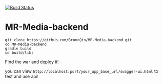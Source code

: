 [![Build Status](https://travis-ci.org/BrunoQin/MR-Media-backend.svg?branch=master)](https://travis-ci.org/BrunoQin/MR-Media-backend)
# MR-Media-backend

```
git clone https://github.com/BrunoQin/MR-Media-backend.git
cd MR-Media-backend
gradle build
cd build/libs
```
Find the war and deploy it!

you can view `http://localhost:port/your_app_base_url/swagger-ui.html` to test and use api!